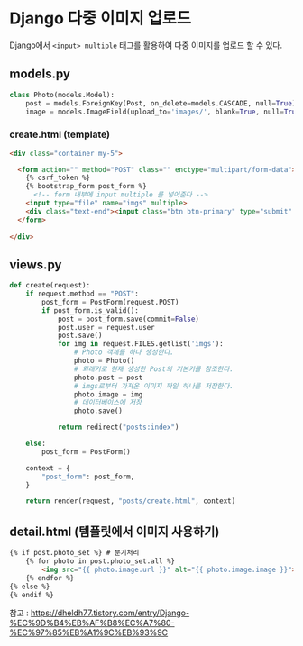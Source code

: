 # Django 다중 이미지 업로드



Django에서 `<input> multiple` 태그를 활용하여 다중 이미지를 업로드 할 수 있다.



## models.py

```python
class Photo(models.Model):
    post = models.ForeignKey(Post, on_delete=models.CASCADE, null=True)
    image = models.ImageField(upload_to='images/', blank=True, null=True)
```



### create.html (template)

```html
<div class="container my-5">

  <form action="" method="POST" class="" enctype="multipart/form-data">
    {% csrf_token %}
    {% bootstrap_form post_form %}
      <!-- form 내부에 input multiple 를 넣어준다 -->
    <input type="file" name="imgs" multiple> 
    <div class="text-end"><input class="btn btn-primary" type="submit" value="작성"></div>
  </form>
  
</div>
```



## views.py

```python
def create(request):
    if request.method == "POST":
        post_form = PostForm(request.POST)        
        if post_form.is_valid():
            post = post_form.save(commit=False)
            post.user = request.user
            post.save()
            for img in request.FILES.getlist('imgs'):
                # Photo 객체를 하나 생성한다.
                photo = Photo()
                # 외래키로 현재 생성한 Post의 기본키를 참조한다.
                photo.post = post
                # imgs로부터 가져온 이미지 파일 하나를 저장한다.
                photo.image = img
                # 데이터베이스에 저장
                photo.save()

            return redirect("posts:index")

    else:
        post_form = PostForm()

    context = {
        "post_form": post_form,
    }

    return render(request, "posts/create.html", context)
```



## detail.html (템플릿에서 이미지 사용하기)

```html
{% if post.photo_set %} # 분기처리
    {% for photo in post.photo_set.all %}
		<img src="{{ photo.image.url }}" alt="{{ photo.image.image }}">
	{% endfor %}
{% else %}
{% endif %}
```









참고 : https://dheldh77.tistory.com/entry/Django-%EC%9D%B4%EB%AF%B8%EC%A7%80-%EC%97%85%EB%A1%9C%EB%93%9C



